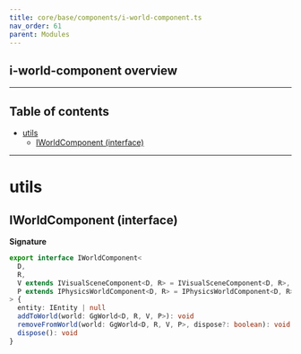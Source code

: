 ```yaml
---
title: core/base/components/i-world-component.ts
nav_order: 61
parent: Modules
---
```


## i-world-component overview

---

<h2 class="text-delta">Table of contents</h2>

- [utils](#utils)
  - [IWorldComponent (interface)](#iworldcomponent-interface)

---

# utils

## IWorldComponent (interface)

**Signature**

```ts
export interface IWorldComponent<
  D,
  R,
  V extends IVisualSceneComponent<D, R> = IVisualSceneComponent<D, R>,
  P extends IPhysicsWorldComponent<D, R> = IPhysicsWorldComponent<D, R>
> {
  entity: IEntity | null
  addToWorld(world: GgWorld<D, R, V, P>): void
  removeFromWorld(world: GgWorld<D, R, V, P>, dispose?: boolean): void
  dispose(): void
}
```
